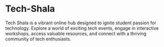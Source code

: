 # Tech-Shala
Tech Shala is a vibrant online hub designed to ignite student passion for technology. Explore a world of exciting tech events, engage in interactive workshops, access valuable resources, and connect with a thriving community of tech enthusiasts.

